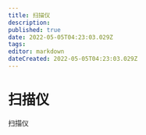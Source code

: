 ```yaml
---
title: 扫描仪
description: 
published: true
date: 2022-05-05T04:23:03.029Z
tags: 
editor: markdown
dateCreated: 2022-05-05T04:23:03.029Z
---
```


# 扫描仪
扫描仪